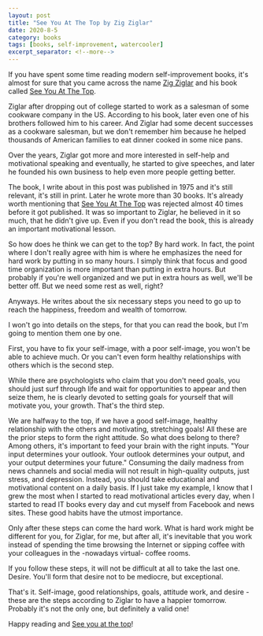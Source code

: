 ```yaml
---
layout: post
title: "See You At The Top by Zig Ziglar"
date: 2020-8-5
category: books
tags: [books, self-improvement, watercooler]
excerpt_separator: <!--more-->
---
```

If you have spent some time reading modern self-improvement books, it's almost for sure that you came across the name [Zig Ziglar](https://en.wikipedia.org/wiki/Zig_Ziglar) and his book called [See You At The Top](https://amzn.to/3fozoUp).

Ziglar after dropping out of college started to work as a salesman of some cookware company in the US. According to his book, later even one of his brothers followed him to his career. And Ziglar had some decent successes as a cookware salesman, but we don't remember him because he helped thousands of American families to eat dinner cooked in some nice pans.
<!--more-->

Over the years, Ziglar got more and more interested in self-help and motivational speaking and eventually, he started to give speeches, and later he founded his own business to help even more people getting better.

The book, I write about in this post was published in 1975 and it's still relevant, it's still in print. Later he wrote more than 30 books. It's already worth mentioning that [See You At The Top](https://amzn.to/3fozoUp) was rejected almost 40 times before it got published. It was so important to Ziglar, he believed in it so much, that he didn't give up. Even if you don't read the book, this is already an important motivational lesson.

So how does he think we can get to the top? By hard work. In fact, the point where I don't really agree with him is where he emphasizes the need for hard work by putting in so many hours. I simply think that focus and good time organization is more important than putting in extra hours. But probably if you're well organized and we put in extra hours as well, we'll be better off. But we need some rest as well, right?

Anyways. He writes about the six necessary steps you need to go up to reach the happiness, freedom and wealth of tomorrow.

I won't go into details on the steps, for that you can read the book, but I'm going to mention them one by one.

First, you have to fix your self-image, with a poor self-image, you won't be able to achieve much. Or you can't even form healthy relationships with others which is the second step.

While there are psychologists who claim that you don't need goals, you should just surf through life and wait for opportunities to appear and then seize them, he is clearly devoted to setting goals for yourself that will motivate you, your growth. That's the third step.

We are halfway to the top, if we have a good self-image, healthy relationship with the others and motivating, stretching goals! All these are the prior steps to form the right attitude. So what does belong to there? Among others, it's important to feed your brain with the right inputs. "Your input determines your outlook. Your outlook determines your output, and your output determines your future." Consuming the daily madness from news channels and social media will not result in high-quality outputs, just stress, and depression. Instead, you should take educational and motivational content on a daily basis. If I just take my example, I know that I grew the most when I started to read motivational articles every day, when I started to read IT books every day and cut myself from Facebook and news sites. These good habits have the utmost importance.

Only after these steps can come the hard work. What is hard work might be different for you, for Ziglar, for me, but after all, it's inevitable that you work instead of spending the time browsing the Internet or sipping coffee with your colleagues in the -nowadays virtual- coffee rooms.

If you follow these steps, it will not be difficult at all to take the last one. Desire. You'll form that desire not to be mediocre, but exceptional. 

That's it. Self-image, good relationships, goals, attitude work, and desire - these are the steps according to Ziglar to have a happier tomorrow. Probably it's not the only one, but definitely a valid one!

Happy reading and [See you at the top](https://amzn.to/3fozoUp)!
